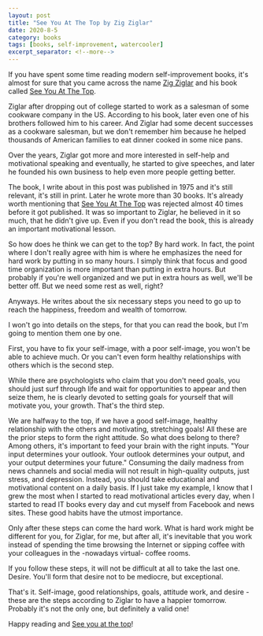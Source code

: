 ```yaml
---
layout: post
title: "See You At The Top by Zig Ziglar"
date: 2020-8-5
category: books
tags: [books, self-improvement, watercooler]
excerpt_separator: <!--more-->
---
```

If you have spent some time reading modern self-improvement books, it's almost for sure that you came across the name [Zig Ziglar](https://en.wikipedia.org/wiki/Zig_Ziglar) and his book called [See You At The Top](https://amzn.to/3fozoUp).

Ziglar after dropping out of college started to work as a salesman of some cookware company in the US. According to his book, later even one of his brothers followed him to his career. And Ziglar had some decent successes as a cookware salesman, but we don't remember him because he helped thousands of American families to eat dinner cooked in some nice pans.
<!--more-->

Over the years, Ziglar got more and more interested in self-help and motivational speaking and eventually, he started to give speeches, and later he founded his own business to help even more people getting better.

The book, I write about in this post was published in 1975 and it's still relevant, it's still in print. Later he wrote more than 30 books. It's already worth mentioning that [See You At The Top](https://amzn.to/3fozoUp) was rejected almost 40 times before it got published. It was so important to Ziglar, he believed in it so much, that he didn't give up. Even if you don't read the book, this is already an important motivational lesson.

So how does he think we can get to the top? By hard work. In fact, the point where I don't really agree with him is where he emphasizes the need for hard work by putting in so many hours. I simply think that focus and good time organization is more important than putting in extra hours. But probably if you're well organized and we put in extra hours as well, we'll be better off. But we need some rest as well, right?

Anyways. He writes about the six necessary steps you need to go up to reach the happiness, freedom and wealth of tomorrow.

I won't go into details on the steps, for that you can read the book, but I'm going to mention them one by one.

First, you have to fix your self-image, with a poor self-image, you won't be able to achieve much. Or you can't even form healthy relationships with others which is the second step.

While there are psychologists who claim that you don't need goals, you should just surf through life and wait for opportunities to appear and then seize them, he is clearly devoted to setting goals for yourself that will motivate you, your growth. That's the third step.

We are halfway to the top, if we have a good self-image, healthy relationship with the others and motivating, stretching goals! All these are the prior steps to form the right attitude. So what does belong to there? Among others, it's important to feed your brain with the right inputs. "Your input determines your outlook. Your outlook determines your output, and your output determines your future." Consuming the daily madness from news channels and social media will not result in high-quality outputs, just stress, and depression. Instead, you should take educational and motivational content on a daily basis. If I just take my example, I know that I grew the most when I started to read motivational articles every day, when I started to read IT books every day and cut myself from Facebook and news sites. These good habits have the utmost importance.

Only after these steps can come the hard work. What is hard work might be different for you, for Ziglar, for me, but after all, it's inevitable that you work instead of spending the time browsing the Internet or sipping coffee with your colleagues in the -nowadays virtual- coffee rooms.

If you follow these steps, it will not be difficult at all to take the last one. Desire. You'll form that desire not to be mediocre, but exceptional. 

That's it. Self-image, good relationships, goals, attitude work, and desire - these are the steps according to Ziglar to have a happier tomorrow. Probably it's not the only one, but definitely a valid one!

Happy reading and [See you at the top](https://amzn.to/3fozoUp)!
